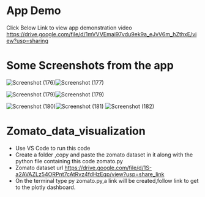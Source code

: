 # App Demo
Click Below Link to view app demonstration video
https://drive.google.com/file/d/1mVVVEmai97vdu9ek9a_eJvV6m_hZthxE/view?usp=sharing

# Some Screenshots from the app
![Screenshot (176)](https://github.com/Kav1n-Lal/zomato_data_visualization/assets/116146011/84497c51-5db7-4a1c-aff9-c139ebc7e53a)![Screenshot (177)](https://github.com/Kav1n-Lal/zomato_data_visualization/assets/116146011/98b3425e-1728-4ab0-949d-96d4f731f6e7)

![Screenshot (179)](https://github.com/Kav1n-Lal/zomato_data_visualization/assets/116146011/56d6f352-776e-46a6-9d1f-a69e2e61ad16)![Screenshot (179)](https://github.com/Kav1n-Lal/zomato_data_visualization/assets/116146011/fc370972-923c-4375-a66c-95f774892044)

![Screenshot (180)](https://github.com/Kav1n-Lal/zomato_data_visualization/assets/116146011/413a23a1-62f5-421d-8e09-5745371aaeff)![Screenshot (181)](https://github.com/Kav1n-Lal/zomato_data_visualization/assets/116146011/86164fc5-bb52-442a-9411-a8955ac6a24c)
![Screenshot (182)](https://github.com/Kav1n-Lal/zomato_data_visualization/assets/116146011/60906724-9af1-4e77-9764-7bcfd8a440a1)

# Zomato_data_visualization
- Use VS Code to run this code
- Create a folder ,copy and paste the zomato dataset in it along with the python file containing this code zomato.py
- Zomato dataset url https://drive.google.com/file/d/1S-a2AVAZLz54ORPnt7cAtRvz4fdHzEqp/view?usp=share_link 
- On the terminal type py zomato.py,a link will be created,follow link to get to the plotly dashboard.

